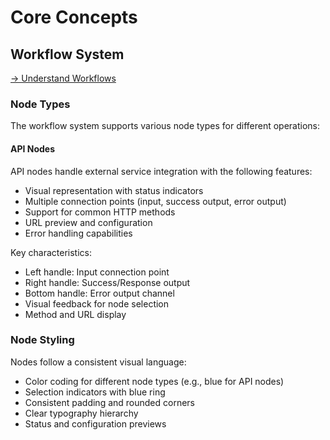 # Core Concepts

## Workflow System
[→ Understand Workflows](../../vitereact/src/pages/docs/core-concepts/workflows.mdx)

### Node Types
The workflow system supports various node types for different operations:

#### API Nodes
API nodes handle external service integration with the following features:
- Visual representation with status indicators
- Multiple connection points (input, success output, error output)
- Support for common HTTP methods
- URL preview and configuration
- Error handling capabilities

Key characteristics:
- Left handle: Input connection point
- Right handle: Success/Response output
- Bottom handle: Error output channel
- Visual feedback for node selection
- Method and URL display

### Node Styling
Nodes follow a consistent visual language:
- Color coding for different node types (e.g., blue for API nodes)
- Selection indicators with blue ring
- Consistent padding and rounded corners
- Clear typography hierarchy
- Status and configuration previews
